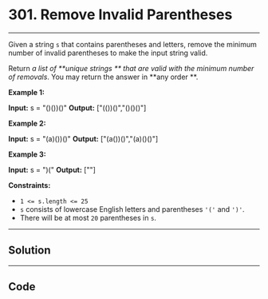 # 301. Remove Invalid Parentheses

---

Given a string `s` that contains parentheses and letters, remove the minimum number of invalid parentheses to make the input string valid.

Return _a list of **unique strings ** that are valid with the minimum number of removals_. You may return the answer in **any order **.

 

**Example 1:**


**Input:** s = "()())()"
**Output:** ["(())()","()()()"]


**Example 2:**


**Input:** s = "(a)())()"
**Output:** ["(a())()","(a)()()"]


**Example 3:**


**Input:** s = ")("
**Output:** [""]


 

**Constraints:**

  * `1 <= s.length <= 25`
  * `s` consists of lowercase English letters and parentheses `'('` and `')'`.
  * There will be at most `20` parentheses in `s`.

---

## Solution



---

## Code
```python


```